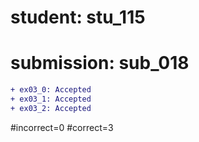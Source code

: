 # student: stu_115
# submission: sub_018

```diff
+ ex03_0: Accepted
+ ex03_1: Accepted
+ ex03_2: Accepted
```
#incorrect=0
#correct=3
